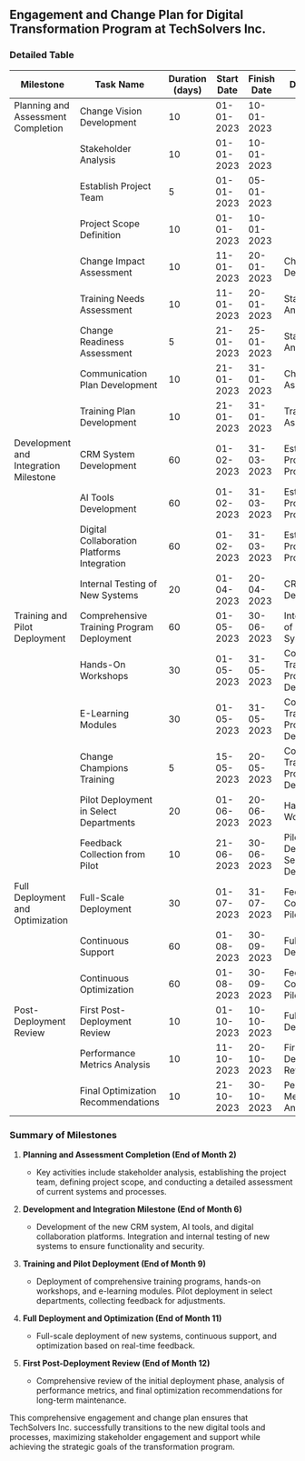 ## Engagement and Change Plan for Digital Transformation Program at TechSolvers Inc.

### Detailed Table

| Milestone                          | Task Name                                     | Duration (days) | Start Date         | Finish Date        | Dependency                              | Role Responsible                |
|------------------------------------|-----------------------------------------------|-----------------|--------------------|--------------------|-----------------------------------------|---------------------------------|
| Planning and Assessment Completion | Change Vision Development                     | 10              | 01-01-2023         | 10-01-2023         |                                         | Change Management Leader         |
|                                    | Stakeholder Analysis                          | 10              | 01-01-2023         | 10-01-2023         |                                         | Change Management Leader         |
|                                    | Establish Project Team                        | 5               | 01-01-2023         | 05-01-2023         |                                         | Project Manager                  |
|                                    | Project Scope Definition                      | 10              | 01-01-2023         | 10-01-2023         |                                         | Project Manager                  |
|                                    | Change Impact Assessment                      | 10              | 11-01-2023         | 20-01-2023         | Change Vision Development               | Change Management Leader         |
|                                    | Training Needs Assessment                     | 10              | 11-01-2023         | 20-01-2023         | Stakeholder Analysis                    | HR Lead                          |
|                                    | Change Readiness Assessment                   | 5               | 21-01-2023         | 25-01-2023         | Stakeholder Analysis                    | HR Lead                          |
|                                    | Communication Plan Development                | 10              | 21-01-2023         | 31-01-2023         | Change Impact Assessment                | Communications Specialist        |
|                                    | Training Plan Development                     | 10              | 21-01-2023         | 31-01-2023         | Training Needs Assessment               | HR Lead                          |
| Development and Integration Milestone | CRM System Development                        | 60              | 01-02-2023         | 31-03-2023         | Establish Project Team, Project Scope   | IT Lead                          |
|                                    | AI Tools Development                          | 60              | 01-02-2023         | 31-03-2023         | Establish Project Team, Project Scope   | IT Lead                          |
|                                    | Digital Collaboration Platforms Integration   | 60              | 01-02-2023         | 31-03-2023         | Establish Project Team, Project Scope   | IT Lead                          |
|                                    | Internal Testing of New Systems               | 20              | 01-04-2023         | 20-04-2023         | CRM System Development                  | IT Lead                          |
| Training and Pilot Deployment      | Comprehensive Training Program Deployment     | 60              | 01-05-2023         | 30-06-2023         | Internal Testing of New Systems         | HR Lead                          |
|                                    | Hands-On Workshops                            | 30              | 01-05-2023         | 31-05-2023         | Comprehensive Training Program Deployment | HR Lead                          |
|                                    | E-Learning Modules                            | 30              | 01-05-2023         | 31-05-2023         | Comprehensive Training Program Deployment | HR Lead                          |
|                                    | Change Champions Training                     | 5               | 15-05-2023         | 20-05-2023         | Comprehensive Training Program Deployment | HR Lead                          |
|                                    | Pilot Deployment in Select Departments        | 20              | 01-06-2023         | 20-06-2023         | Hands-On Workshops                      | Project Manager                  |
|                                    | Feedback Collection from Pilot                | 10              | 21-06-2023         | 30-06-2023         | Pilot Deployment in Select Departments  | HR Lead                          |
| Full Deployment and Optimization   | Full-Scale Deployment                         | 30              | 01-07-2023         | 31-07-2023         | Feedback Collection from Pilot          | Project Manager                  |
|                                    | Continuous Support                            | 60              | 01-08-2023         | 30-09-2023         | Full-Scale Deployment                   | IT Lead                          |
|                                    | Continuous Optimization                       | 60              | 01-08-2023         | 30-09-2023         | Feedback Collection from Pilot          | IT Lead                          |
| Post-Deployment Review             | First Post-Deployment Review                  | 10              | 01-10-2023         | 10-10-2023         | Full-Scale Deployment                   | Change Management Leader         |
|                                    | Performance Metrics Analysis                  | 10              | 11-10-2023         | 20-10-2023         | First Post-Deployment Review            | Data Analytics Lead              |
|                                    | Final Optimization Recommendations            | 10              | 21-10-2023         | 30-10-2023         | Performance Metrics Analysis            | IT Lead                          |

### Summary of Milestones

1. **Planning and Assessment Completion (End of Month 2)**
   - Key activities include stakeholder analysis, establishing the project team, defining project scope, and conducting a detailed assessment of current systems and processes.

2. **Development and Integration Milestone (End of Month 6)**
   - Development of the new CRM system, AI tools, and digital collaboration platforms. Integration and internal testing of new systems to ensure functionality and security.

3. **Training and Pilot Deployment (End of Month 9)**
   - Deployment of comprehensive training programs, hands-on workshops, and e-learning modules. Pilot deployment in select departments, collecting feedback for adjustments.

4. **Full Deployment and Optimization (End of Month 11)**
   - Full-scale deployment of new systems, continuous support, and optimization based on real-time feedback.

5. **First Post-Deployment Review (End of Month 12)**
   - Comprehensive review of the initial deployment phase, analysis of performance metrics, and final optimization recommendations for long-term maintenance.

This comprehensive engagement and change plan ensures that TechSolvers Inc. successfully transitions to the new digital tools and processes, maximizing stakeholder engagement and support while achieving the strategic goals of the transformation program.